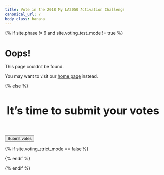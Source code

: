 ```yaml
---
title: Vote in the 2018 My LA2050 Activation Challenge
canonical_url: /
body_class: banana
---
```


{% if site.phase != 6 and site.voting_test_mode != true %}

# Oops!

<div class="introduction" markdown="1">
This page couldn’t be found.

You may want to visit our [home page](/) instead.
</div>

{% else %}

<div class="introduction">

<h2 style="max-width: none; text-align: center; font-size: 2.5em;" id="headline">It’s time to submit your votes</h2>

<p id="message" style="visibility: hidden">We couldn’t confirm your votes. <a href="{{ site.vote_url }}">Please try again</a>.</p>
<p><small id="message-details"></small></p>

<form name="vote_authenticated" action="/vote/survey/" method="post" data-netlify="true">

<input type="hidden" name="learn" />
<input type="hidden" name="create" />
<input type="hidden" name="play" />
<input type="hidden" name="connect" />
<input type="hidden" name="live" />

<input type="hidden" name="email" />
<input type="hidden" name="telephone" />
<input type="hidden" name="social_network" />

<input type="hidden" name="zip" />
<input type="hidden" name="subscribe_email_list" />

<input type="hidden" name="auth_sub" />

<input type="hidden" name="auth_error" />
<input type="hidden" name="auth_error_description" />

<input type="hidden" name="browser_unique_id" />
<input type="hidden" name="browser_user_agent" />

<p class="action"><button type="submit">Submit votes</button></p>

</form>

<style>
.promotion {
  display: none
}
</style>

</div>

{% if site.voting_strict_mode == false %}
<script>
  window.VOTING_SAVE_ON_ERROR = true
</script>
{% endif %}

<script>
  // http://stackoverflow.com/questions/901115/how-can-i-get-query-string-values-in-javascript#answer-901144
  function getParameterByName(name, url) {
    if (!url) url = window.location.href
    name = name.replace(/[\[\]]/g, "\\$&")
    var regex = new RegExp("[?&]" + name + "(=([^&#]*)|&|#|$)"),
    results = regex.exec(url)
    if (!results) return null
    if (!results[2]) return ''
    return decodeURIComponent(results[2].replace(/\+/g, " "))
  }

  var form = document.querySelector('form')
  var button = form.querySelector('button')

  var fieldNames = ['learn', 'create', 'play', 'connect', 'live']
  var nextValue
  for (var index = 0; index < fieldNames.length; index++) {
    nextValue = getParameterByName(fieldNames[index])
    if (nextValue) {
      form.querySelector('input[name="' + fieldNames[index] + '"]').value = nextValue
    }
  }
  form.querySelector('input[name="email"]').value = getParameterByName('email')
  form.querySelector('input[name="telephone"]').value = getParameterByName('telephone')
  form.querySelector('input[name="social_network"]').value = getParameterByName('social_network')

  form.querySelector('input[name="zip"]').value = getParameterByName('zip')
  form.querySelector('input[name="subscribe_email_list"]').value = getParameterByName('subscribe_email_list')

  form.querySelector('input[name="browser_user_agent"]').value = navigator.userAgent

  // https://developer.mozilla.org/en-US/docs/Web/JavaScript/Reference/Global_Objects/Math/random
  function getRandomInt(min, max) {
    min = Math.ceil(min)
    max = Math.floor(max)
    return Math.floor(Math.random() * (max - min)) + min; //The maximum is exclusive and the minimum is inclusive
  }

  function getUniqueID() {
    // https://stackoverflow.com/questions/1117584/generating-guids-in-ruby#answer-1126031
    // https://gist.github.com/emacip/b28ba7e9203a38d440e23c38586c303d
    // >> rand(36**8).to_s(36)
    // => "uur0cj2h"
    return getRandomInt(0, Math.pow(36, 8)).toString(36)
  }

  var uniqueID = 'unknown'
  try {
    if (!localStorage.getItem('browser_unique_id') || localStorage.getItem('browser_unique_id') === '') {
      uniqueID = getUniqueID()
      localStorage.setItem('browser_unique_id', uniqueID)
    }
    uniqueID = localStorage.getItem('browser_unique_id')
  } catch(e) {}

  form.querySelector('input[name="browser_unique_id"]').value = uniqueID
</script>


<script src="{{ site.auth0_js_url }}"></script>
<script>
  window.AUTH0_DOMAIN    = '{{ site.auth0_domain }}',
  window.AUTH0_CLIENT_ID = '{{ site.auth0_client_id }}'
</script>

<script>
  var webAuth = new auth0.WebAuth({
    domain: window.AUTH0_DOMAIN,
    clientID: window.AUTH0_CLIENT_ID,
  })
</script>

<script>
  function showSaveMessage(err) {
    document.getElementById('headline').textContent = 'Saving your votes…'
    button.style.visibility = 'hidden'
  }

  function showErrorMessage(message) {
    console.log('showErrorMessage')

    document.getElementById('headline').textContent      = 'Oops! Something went wrong'
    document.getElementById('message').style.visibility = 'visible'

    if (message === "`state` does not match.") message = "This error may happen if you switch to a different phone, computer, or web browser during the sign in process."

    if (message === "Wrong email or verification code.") message = "This email link has expired."

    if (message === "No verifier returned from client.") {
      message = "This error may happen if your web browser blocks third party cookies."
    }

    var emailPresent = (document.querySelector('input[name="email"]').value &&
                        document.querySelector('input[name="email"]').value != "")
    var phonePresent = (document.querySelector('input[name="telephone"]').value &&
                        document.querySelector('input[name="telephone"]').value != "")

    if (emailPresent || phonePresent) {
      document.querySelector("#message a").addEventListener('click', function(e) {
        if (window.retrySignIn) {
          window.retrySignIn(e)
        }
      })
    }

    document.getElementById('message-details').textContent = message

    // form.action = '/vote/form/'
    // form.method = 'get'
    // button.style.visibility = 'visible'
    // button.textContent = 'Start over'

    if (saveTimeout) clearTimeout(saveTimeout)
  }

  function voteDataExists() {
    var email = (form.querySelector('input[name="email"]')) ? 
      form.querySelector('input[name="email"]').value     : null;
    var telephone = (form.querySelector('input[name="telephone"]')) ? 
      form.querySelector('input[name="telephone"]').value : null;

    var fieldNames = ['learn', 'create', 'play', 'connect', 'live'];
    var votesData = [];
    var nextField;
    for (var index = 0; index < fieldNames.length; index++) {
      nextField = form.querySelector('input[name="' + fieldNames[index] + '"]');
      if (nextField) {
        votesData.push(fieldNames[index] + '=' + encodeURIComponent(nextField.value));
      } else {
        console.log('skipped: ' + fieldNames[index]);
      }
    }

    return (votesData.length > 0 && (email || telephone))
  }

  var saveTimeout
  function refreshTimeout() {
    if (saveTimeout) clearTimeout(saveTimeout)
    saveTimeout = setTimeout(function() {
      showErrorMessage('The sign in process timed out.')
    }, 5000)
  }

  function authenticate(authResult) {
    webAuth.client.userInfo(authResult.accessToken, function(err, user) {

      if (err) {
        if (window.VOTING_SAVE_ON_ERROR === true && voteDataExists()) {
          form.querySelector('input[name="auth_error"]').value             = err.error
          form.querySelector('input[name="auth_error_description"]').value = err.errorDescription

          form.submit()
        } else {
          showErrorMessage(err.errorDescription)
        }

        console.log('err')
        console.log(err)
        console.dir(err)

      } else {

        console.log('user')
        console.log(user)
        console.dir(user)

        form.querySelector('input[name="auth_sub"]').value = user.sub

        form.submit()
      }

    })
  }

  showSaveMessage()
  refreshTimeout()

  if (window.location.hash && window.location.hash != '') {
    console.log('window has a hash')

    webAuth.parseHash(window.location.hash, function(err, authResult) {
      console.log('parseHash completed')

      if (err) {
        console.log('an error occurred')

        if (window.VOTING_SAVE_ON_ERROR === true && voteDataExists()) {
          form.querySelector('input[name="auth_error"]').value             = err.error
          form.querySelector('input[name="auth_error_description"]').value = err.errorDescription

          form.submit()
        } else {
          showErrorMessage(err.errorDescription)
        }

        console.log('err')
        console.log(err)
        console.dir(err)
  
        return
      } else {
        console.log('authResult')
        console.log(authResult)
        console.dir(authResult)

        authenticate(authResult)
      }
    })
  } else {
    showErrorMessage('The sign in process couldn’t start.')
  }
</script>

<script>

  function retrySignIn(e) {
    console.log('retrySignIn form');

    var email = (form.querySelector('input[name="email"]')) ? 
      form.querySelector('input[name="email"]').value     : null;
    var telephone = (form.querySelector('input[name="telephone"]')) ? 
      form.querySelector('input[name="telephone"]').value : null;

    var fieldNames = ['learn', 'create', 'play', 'connect', 'live'];
    var votesData = [];
    var nextField;
    for (var index = 0; index < fieldNames.length; index++) {
      nextField = form.querySelector('input[name="' + fieldNames[index] + '"]');
      if (nextField) {
        votesData.push(fieldNames[index] + '=' + encodeURIComponent(nextField.value));
      } else {
        console.log('skipped: ' + fieldNames[index]);
      }
    }

    if (votesData.length < 1) {
      console.error('No items were voted for');
      return;
    }

    var zip = document.querySelector('input[name="zip"]').value;
    if (!zip || zip == '') {
      console.log('No zip code')
    }

    votesData.push('zip=' + encodeURIComponent(zip));

    var subscribe_email_list = document.querySelector('input[name="subscribe_email_list"]').value;

    votesData.push('subscribe_email_list=' + encodeURIComponent(subscribe_email_list));

    if (telephone) {
      votesData.push('telephone=' + encodeURIComponent(telephone));
    } else if (email) {
      votesData.push('email=' + encodeURIComponent(email));
    } else {
      console.error('Couldn’t find an email or phone to add to the data');
      return;
    }

    console.dir(votesData);

    var redirectUri = window.location.origin + '/vote/authenticated/?' + votesData.join('&');
    console.log('redirectUri: ' + redirectUri);

    var options = {
      redirectUri: redirectUri,
    }

    console.log("telephone: " + telephone.replace(/\-/g, '').replace(/\s/g, ''))

    if (telephone) {
      options.connection = 'sms'
      options.send = 'code'
      options.phoneNumber = telephone.replace(/\-/g, '').replace(/\s/g, '')
    } else if (email) {
      options.connection = 'email'
      options.send = 'link'
      options.email = email
    } else {
      console.error('Couldn’t find an email or phone to authenticate');
    }

    var webAuth = new auth0.WebAuth({
      domain: window.AUTH0_DOMAIN,
      clientID: window.AUTH0_CLIENT_ID,
      // responseMode: 'form_post',
      responseType: 'token',
      redirectUri: redirectUri
    });

    webAuth.passwordlessStart(options, function (err,res) {
      if (err) {
        // Handle error
        showErrorMessage(err.errorDescription || err.description)

        console.log('err');
        console.log(err)
        console.dir(err)
      } else {

        if (telephone) {
          form.action = '/vote/sms-sent/';
          form.method = 'get';
        } else if (email) {
          form.action = '/vote/email-sent/';
          form.method = 'get';
        }

        console.log('res');
        console.log(res)
        console.dir(res)

        form.submit();
      }

    });

    e.preventDefault()
  }
</script>

{% endif %}
